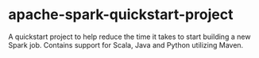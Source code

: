 # apache-spark-quickstart-project
A quickstart project to help reduce the time it takes to start building a new Spark job. Contains support for Scala, Java and Python utilizing Maven.
